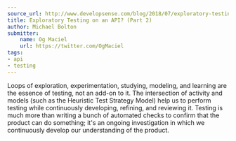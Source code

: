 ```yaml
---
source_url: http://www.developsense.com/blog/2018/07/exploratory-testing-on-an-api-part-2/
title: Exploratory Testing on an API? (Part 2)
author: Michael Bolton
submitter:
    name: Og Maciel
    url: https://twitter.com/OgMaciel
tags:
- api
- testing
---
```


Loops of exploration, experimentation, studying, modeling, and learning are the essence of testing, not an add-on to it. The intersection of activity and models (such as the Heuristic Test Strategy Model) help us to perform testing while continuously developing, refining, and reviewing it. Testing is much more than writing a bunch of automated checks to confirm that the product can do something; it's an ongoing investigation in which we continuously develop our understanding of the product.
